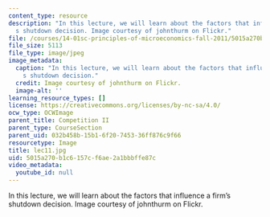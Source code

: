 ```yaml
---
content_type: resource
description: "In this lecture, we will learn about the factors that influence a firm\u2019\
  s shutdown decision. Image courtesy of johnthurm on Flickr."
file: /courses/14-01sc-principles-of-microeconomics-fall-2011/5015a270b1c6157cf6ae2a1bbbffe87c_lec11.jpg
file_size: 5113
file_type: image/jpeg
image_metadata:
  caption: "In this lecture, we will learn about the factors that influence a firm\u2019\
    s shutdown decision."
  credit: Image courtesy of johnthurm on Flickr.
  image-alt: ''
learning_resource_types: []
license: https://creativecommons.org/licenses/by-nc-sa/4.0/
ocw_type: OCWImage
parent_title: Competition II
parent_type: CourseSection
parent_uid: 032b458b-15b1-6f20-7453-36ff876c9f66
resourcetype: Image
title: lec11.jpg
uid: 5015a270-b1c6-157c-f6ae-2a1bbbffe87c
video_metadata:
  youtube_id: null
---
```

In this lecture, we will learn about the factors that influence a firm’s shutdown decision. Image courtesy of johnthurm on Flickr.